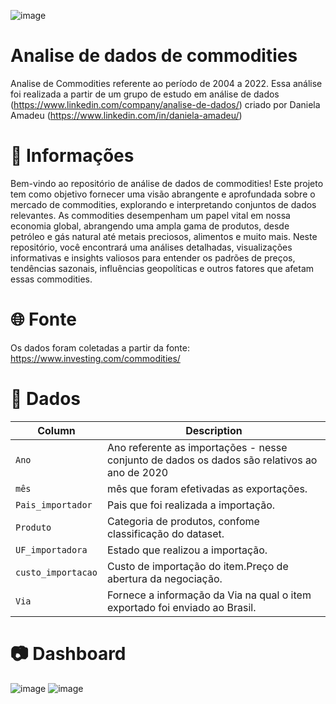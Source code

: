 ![image](https://github.com/LerinaMM/commodities/assets/83770121/d0e6e6d3-8b85-4b5f-ad7a-3003c36bf376)
# Analise de dados de commodities

Analise de Commodities referente ao período de 2004 a 2022. Essa análise foi realizada a partir de um grupo de estudo em análise de dados (https://www.linkedin.com/company/analise-de-dados/) criado por Daniela Amadeu (https://www.linkedin.com/in/daniela-amadeu/)

# 📖 Informações

Bem-vindo ao repositório de análise de dados de commodities! Este projeto tem como objetivo fornecer uma visão abrangente e aprofundada sobre o mercado de commodities, explorando e interpretando conjuntos de dados relevantes. As commodities desempenham um papel vital em nossa economia global, abrangendo uma ampla gama de produtos, desde petróleo e gás natural até metais preciosos, alimentos e muito mais. Neste repositório, você encontrará uma análises detalhadas, visualizações informativas e insights valiosos para entender os padrões de preços, tendências sazonais, influências geopolíticas e outros fatores que afetam essas commodities.

# 🌐 Fonte

Os dados foram coletadas a partir da fonte: https://www.investing.com/commodities/

# 💾 Dados

| Column     | Description              |
|------------|--------------------------|
| `Ano` | Ano referente as importações - nesse conjunto de dados os dados são relativos ao ano de 2020 |
| `mês` | mês que foram efetivadas as exportações. |
| `Pais_importador` | Pais que foi realizada a importação. |
| `Produto` | Categoria de produtos, confome classificação do dataset. |
| `UF_importadora` | Estado que realizou a importação. |
| `custo_importacao` | Custo de importação do item.Preço de abertura da negociação. |
| `Via` | Fornece a informação da Via na qual o item exportado foi enviado ao Brasil. |

# 📷 Dashboard
![image](https://github.com/LerinaMM/commodities/assets/83770121/8fd08733-b4a3-4a88-9a51-7b55d8bef50b)
![image](https://github.com/LerinaMM/commodities/assets/83770121/c8a362e8-8d5e-4ab5-8db6-f9e9c3f210da)




